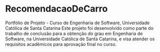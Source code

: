 # RecomendacaoDeCarro
Portfólio de Projeto - Curso de Engenharia de Software, Universidade Católica de Santa Catarina Este projeto foi desenvolvido como parte do trabalho de conclusão para a obtenção do grau em Engenharia de Software, na Universidade Católica de Santa Catarina, e visa atender os requisitos acadêmicos para aprovação final no curso.
